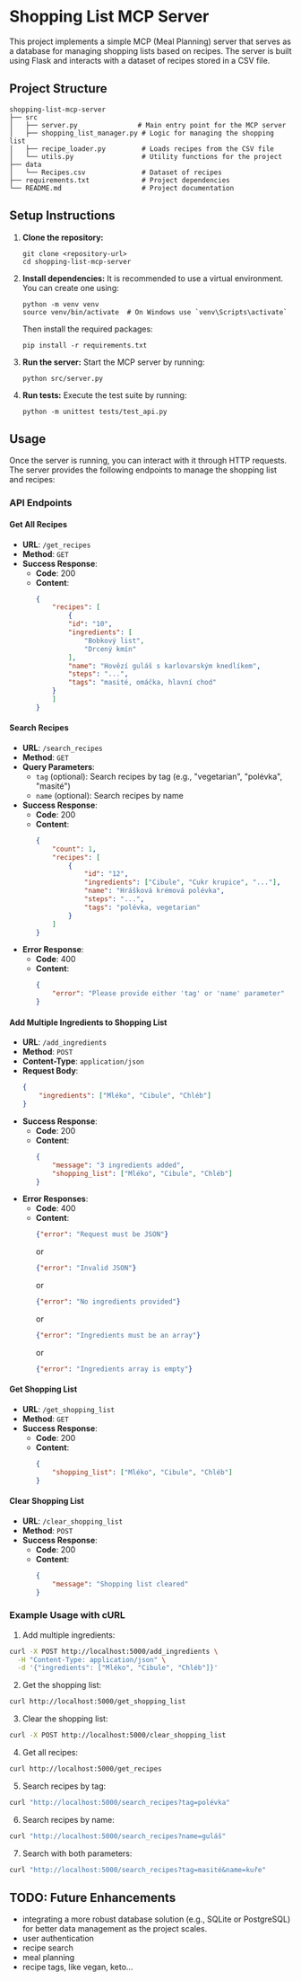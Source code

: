 # Shopping List MCP Server

This project implements a simple MCP (Meal Planning) server that serves as a database for managing shopping lists based on recipes. The server is built using Flask and interacts with a dataset of recipes stored in a CSV file.

## Project Structure

```
shopping-list-mcp-server
├── src
│   ├── server.py               # Main entry point for the MCP server
│   ├── shopping_list_manager.py # Logic for managing the shopping list
│   ├── recipe_loader.py         # Loads recipes from the CSV file
│   └── utils.py                 # Utility functions for the project
├── data
│   └── Recipes.csv              # Dataset of recipes
├── requirements.txt             # Project dependencies
└── README.md                    # Project documentation
```

## Setup Instructions

1. **Clone the repository:**
   ```
   git clone <repository-url>
   cd shopping-list-mcp-server
   ```

2. **Install dependencies:**
   It is recommended to use a virtual environment. You can create one using:
   ```
   python -m venv venv
   source venv/bin/activate  # On Windows use `venv\Scripts\activate`
   ```
   Then install the required packages:
   ```
   pip install -r requirements.txt
   ```

3. **Run the server:**
   Start the MCP server by running:
   ```
   python src/server.py
   ```

4. **Run tests:**
   Execute the test suite by running:
   ```
   python -m unittest tests/test_api.py
   ```

## Usage

Once the server is running, you can interact with it through HTTP requests. The server provides the following endpoints to manage the shopping list and recipes:

### API Endpoints

#### Get All Recipes
- **URL**: `/get_recipes`
- **Method**: `GET`
- **Success Response**:
  - **Code**: 200
  - **Content**:
    ```json
    {
        "recipes": [
            {
            "id": "10",
            "ingredients": [
                "Bobkový list",
                "Drcený kmín"
            ],
            "name": "Hovězí guláš s karlovarským knedlíkem",
            "steps": "...",
            "tags": "masité, omáčka, hlavní chod"
        }
        ]
    }
    ```

#### Search Recipes
- **URL**: `/search_recipes`
- **Method**: `GET`
- **Query Parameters**:
  - `tag` (optional): Search recipes by tag (e.g., "vegetarian", "polévka", "masité")
  - `name` (optional): Search recipes by name
- **Success Response**:
  - **Code**: 200
  - **Content**:
    ```json
    {
        "count": 1,
        "recipes": [
            {
                "id": "12",
                "ingredients": ["Cibule", "Cukr krupice", "..."],
                "name": "Hrášková krémová polévka",
                "steps": "...",
                "tags": "polévka, vegetarian"
            }
        ]
    }
    ```
- **Error Response**:
  - **Code**: 400
  - **Content**:
    ```json
    {
        "error": "Please provide either 'tag' or 'name' parameter"
    }
    ```

#### Add Multiple Ingredients to Shopping List
- **URL**: `/add_ingredients`
- **Method**: `POST`
- **Content-Type**: `application/json`
- **Request Body**:
  ```json
  {
      "ingredients": ["Mléko", "Cibule", "Chléb"]
  }
  ```
- **Success Response**:
  - **Code**: 200
  - **Content**:
    ```json
    {
        "message": "3 ingredients added",
        "shopping_list": ["Mléko", "Cibule", "Chléb"]
    }
    ```
- **Error Responses**:
  - **Code**: 400
  - **Content**:
    ```json
    {"error": "Request must be JSON"}
    ```
    or
    ```json
    {"error": "Invalid JSON"}
    ```
    or
    ```json
    {"error": "No ingredients provided"}
    ```
    or
    ```json
    {"error": "Ingredients must be an array"}
    ```
    or
    ```json
    {"error": "Ingredients array is empty"}
    ```

#### Get Shopping List
- **URL**: `/get_shopping_list`
- **Method**: `GET`
- **Success Response**:
  - **Code**: 200
  - **Content**:
    ```json
    {
        "shopping_list": ["Mléko", "Cibule", "Chléb"]
    }
    ```

#### Clear Shopping List
- **URL**: `/clear_shopping_list`
- **Method**: `POST`
- **Success Response**:
  - **Code**: 200
  - **Content**:
    ```json
    {
        "message": "Shopping list cleared"
    }
    ```



### Example Usage with cURL

1. Add multiple ingredients:
```bash
curl -X POST http://localhost:5000/add_ingredients \
  -H "Content-Type: application/json" \
  -d '{"ingredients": ["Mléko", "Cibule", "Chléb"]}'
```

2. Get the shopping list:
```bash
curl http://localhost:5000/get_shopping_list
```

3. Clear the shopping list:
```bash
curl -X POST http://localhost:5000/clear_shopping_list
```

4. Get all recipes:
```bash
curl http://localhost:5000/get_recipes
```

5. Search recipes by tag:
```bash
curl "http://localhost:5000/search_recipes?tag=polévka"
```

6. Search recipes by name:
```bash
curl "http://localhost:5000/search_recipes?name=guláš"
```

7. Search with both parameters:
```bash
curl "http://localhost:5000/search_recipes?tag=masité&name=kuře"
```

## TODO: Future Enhancements

- integrating a more robust database solution (e.g., SQLite or PostgreSQL) for better data management as the project scales.
- user authentication
- recipe search
- meal planning
- recipe tags, like vegan, keto...
